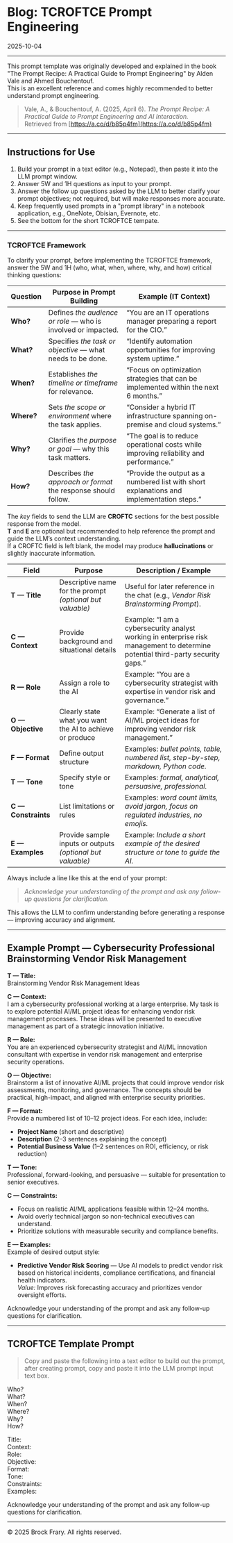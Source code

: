 # Blog:  TCROFTCE Prompt Engineering
2025-10-04

---

This prompt template was originally developed and explained in the book "The Prompt Recipe:  A Practical Guide to Prompt Engineering" by Alden Vale and Ahmed Bouchentouf.  
This is an excellent reference and comes highly recommended to better understand prompt engineering.

> Vale, A., & Bouchentouf, A. (2025, April 6). *The Prompt Recipe: A Practical Guide to Prompt Engineering and AI Interaction.*  
> Retrieved from [https://a.co/d/b85p4fm](https://a.co/d/b85p4fm)

---

## Instructions for Use  
1. Build your prompt in a text editor (e.g., Notepad), then paste it into the LLM prompt window.
2. Answer 5W and 1H questions as input to your prompt.
3. Answer the follow up questions asked by the LLM to better clarify your prompt objectives; not required, but will make responses more accurate.
4. Keep frequently used prompts in a "prompt library" in a notebook application, e.g., OneNote, Obisian, Evernote, etc.
5. See the bottom for the short TCROFTCE tempate.

---

### **TCROFTCE Framework**

To clarify your prompt, before implementing the TCROFTCE framework, answer the 5W and 1H (who, what, when, where, why, and how) critical thinking questions:

| **Question** | **Purpose in Prompt Building** | **Example (IT Context)** |
|---------------|--------------------------------|--------------------------|
| **Who?** | Defines *the audience or role* — who is involved or impacted. | “You are an IT operations manager preparing a report for the CIO.” |
| **What?** | Specifies *the task or objective* — what needs to be done. | “Identify automation opportunities for improving system uptime.” |
| **When?** | Establishes *the timeline or timeframe* for relevance. | “Focus on optimization strategies that can be implemented within the next 6 months.” |
| **Where?** | Sets *the scope or environment* where the task applies. | “Consider a hybrid IT infrastructure spanning on-premise and cloud systems.” |
| **Why?** | Clarifies *the purpose or goal* — why this task matters. | “The goal is to reduce operational costs while improving reliability and performance.” |
| **How?** | Describes *the approach or format* the response should follow. | “Provide the output as a numbered list with short explanations and implementation steps.” |

The *key* fields to send the LLM are **CROFTC** sections for the best possible response from the model.  
**T** and **E** are optional but recommended to help reference the prompt and guide the LLM’s context understanding.  
If a CROFTC field is left blank, the model may produce **hallucinations** or slightly inaccurate information. 

| **Field** | **Purpose** | **Description / Example** |
|------------|--------------|----------------------------|
| **T — Title** | Descriptive name for the prompt *(optional but valuable)* | Useful for later reference in the chat (e.g., *Vendor Risk Brainstorming Prompt*). |
| **C — Context** | Provide background and situational details | Example: “I am a cybersecurity analyst working in enterprise risk management to determine potential third-party security gaps.” |
| **R — Role** | Assign a role to the AI | Example: “You are a cybersecurity strategist with expertise in vendor risk and governance.” |
| **O — Objective** | Clearly state what you want the AI to achieve or produce | Example: “Generate a list of AI/ML project ideas for improving vendor risk management.” |
| **F — Format** | Define output structure | Examples: *bullet points, table, numbered list, step-by-step, markdown, Python code.* |
| **T — Tone** | Specify style or tone | Examples: *formal, analytical, persuasive, professional.* |
| **C — Constraints** | List limitations or rules | Examples: *word count limits, avoid jargon, focus on regulated industries, no emojis.* |
| **E — Examples** | Provide sample inputs or outputs *(optional but valuable)* | Example: *Include a short example of the desired structure or tone to guide the AI.* |

Always include a line like this at the end of your prompt:  
> *Acknowledge your understanding of the prompt and ask any follow-up questions for clarification.*

This allows the LLM to confirm understanding before generating a response — improving accuracy and alignment.

---

## Example Prompt — Cybersecurity Professional Brainstorming Vendor Risk Management

**T — Title:**  
Brainstorming Vendor Risk Management Ideas  

**C — Context:**  
I am a cybersecurity professional working at a large enterprise. My task is to explore potential AI/ML project ideas for enhancing vendor risk management processes. These ideas will be presented to executive management as part of a strategic innovation initiative.  

**R — Role:**  
You are an experienced cybersecurity strategist and AI/ML innovation consultant with expertise in vendor risk management and enterprise security operations.  

**O — Objective:**  
Brainstorm a list of innovative AI/ML projects that could improve vendor risk assessments, monitoring, and governance. The concepts should be practical, high-impact, and aligned with enterprise security priorities.  

**F — Format:**  
Provide a numbered list of 10–12 project ideas. For each idea, include:  
- **Project Name** (short and descriptive)  
- **Description** (2–3 sentences explaining the concept)  
- **Potential Business Value** (1–2 sentences on ROI, efficiency, or risk reduction)  

**T — Tone:**  
Professional, forward-looking, and persuasive — suitable for presentation to senior executives.  

**C — Constraints:**  
- Focus on realistic AI/ML applications feasible within 12–24 months.  
- Avoid overly technical jargon so non-technical executives can understand.  
- Prioritize solutions with measurable security and compliance benefits.  

**E — Examples:**  
Example of desired output style:  
- **Predictive Vendor Risk Scoring** — Use AI models to predict vendor risk based on historical incidents, compliance certifications, and financial health indicators.  
  *Value:* Improves risk forecasting accuracy and prioritizes vendor oversight efforts.  

Acknowledge your understanding of the prompt and ask any follow-up questions for clarification.

---

## TCROFTCE Template Prompt

> Copy and paste the following into a text editor to build out the prompt, after creating prompt, copy and paste it into the LLM prompt input text box.

Who? <br>
What? <br>
When? <br>
Where? <br>
Why? <br>
How? <br>

Title: <br>
Context: <br> 
Role: <br> 
Objective: <br> 
Format: <br> 
Tone: <br> 
Constraints: <br>
Examples:  <br> 

Acknowledge your understanding of the prompt and ask any follow-up questions for clarification.

---

© 2025 Brock Frary. All rights reserved.


